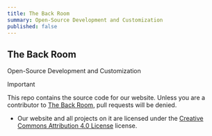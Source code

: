 ```yaml
---
title: The Back Room
summary: Open-Source Development and Customization
published: false
---
```


## The Back Room

Open-Source Development and Customization

> [!IMPORTANT]
> This repo contains the source code for our website. Unless you are a contributor to [The Back Room], pull requests will be denied.
> 
> - Our website and all projects on it are licensed under the [Creative Commons Attribution 4.0 License] license.

<!-- ////////////////////////////////////////////////////////////////////////////////////////////////////////////////////// -->

[The Back Room]: https://the-back-room.info
[Creative Commons Attribution 4.0 License]: /LICENSE.md

<!-- ////////////////////////////////////////////////////////////////////////////////////////////////////////////////////// -->
